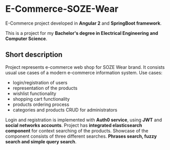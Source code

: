 # E-Commerce-SOZE-Wear
E-Commerce project developed in **Angular 2** and **SpringBoot framework**.

This is a project for my **Bachelor's degree in Electrical Engineering and Computer Science**.

## Short description

Project represents e-commerce web shop for SOZE Wear brand. It consists usual use cases of a modern e-commerce information system.
Use cases:

+ login/registration of users
+ representation of the products
+ wishlist functionality
+ shopping cart functionality
+ products ordering process
+ categories and products CRUD for administrators

Login and registration is implemented with **Auth0 service**, using **JWT** and **social networks accounts**.
Project has **integrated elasticsearch component** for context searching of the products. Showcase of the component consists of three different searches. **Phrases search, fuzzy search and simple query search**.
